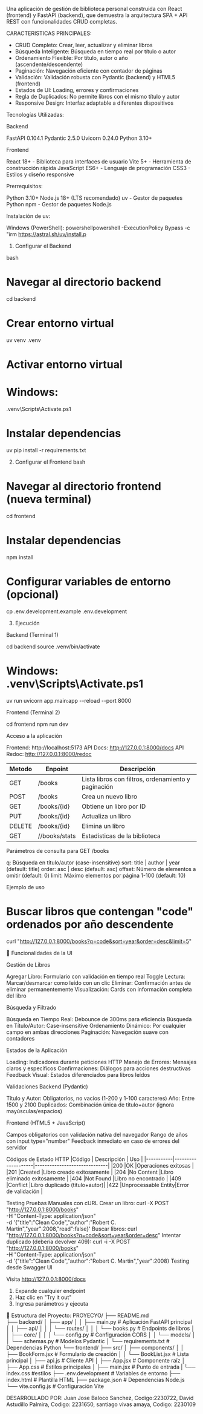 

Una aplicación de gestión de biblioteca personal construida con React (frontend) y FastAPI (backend), que demuestra la arquitectura SPA + API REST con funcionalidades CRUD completas.

CARACTERISTICAS PRINCIPALES: 

- CRUD Completo: Crear, leer, actualizar y eliminar libros
- Búsqueda Inteligente: Búsqueda en tiempo real por título o autor
- Ordenamiento Flexible: Por título, autor o año  (ascendente/descendente)
- Paginación: Navegación eficiente con contador de páginas
- Validación: Validación robusta con Pydantic (backend) y HTML5 (frontend)
- Estados de UI: Loading, errores y confirmaciones
- Regla de Duplicados: No permite libros con el mismo título y autor
- Responsive Design: Interfaz adaptable a diferentes dispositivos

Tecnologías Utilizadas: 

Backend

FastAPI 0.104.1 
Pydantic 2.5.0 
Uvicorn 0.24.0 
Python 3.10+

Frontend

React 18+ - Biblioteca para interfaces de usuario
Vite 5+ - Herramienta de construcción rápida
JavaScript ES6+ - Lenguaje de programación
CSS3 - Estilos y diseño responsive

Prerrequisitos:

Python 3.10+
Node.js 18+ (LTS recomendado)
uv - Gestor de paquetes Python
npm - Gestor de paquetes Node.js

Instalación de uv:

Windows (PowerShell):
powershellpowershell -ExecutionPolicy Bypass -c "irm https://astral.sh/uv/install.p

1. Configurar el Backend

bash
# Navegar al directorio backend
cd backend

# Crear entorno virtual
uv venv .venv

# Activar entorno virtual

# Windows:
.venv\Scripts\Activate.ps1

# Instalar dependencias
uv pip install -r requirements.txt

2. Configurar el Frontend
bash
# Navegar al directorio frontend (nueva terminal)
cd frontend

# Instalar dependencias
npm install

# Configurar variables de entorno (opcional)
cp .env.development.example .env.development

3. Ejecución

Backend (Terminal 1)

cd backend
source .venv/bin/activate  
# Windows: .venv\Scripts\Activate.ps1
uv run uvicorn app.main:app --reload --port 8000

Frontend (Terminal 2)

cd frontend
npm run dev

Acceso a la aplicación

Frontend: http://localhost:5173
API Docs: http://127.0.0.1:8000/docs
API Redoc: http://127.0.0.1:8000/redoc

| Metodo    | Enpoint     | Descripción                                                  |
|-----------|---------    |--------------------------------------------------------------|
| GET       |/books       |Lista libros con filtros, ordenamiento y paginación           |
| POST      |/books       |Crea un nuevo libro                                           |
| GET       |/books/{id}  |Obtiene un libro por ID                                       |
|PUT        |/books/{id}  |Actualiza un libro                                            |
|DELETE     |/books/{id}  |Elimina un libro                                              |
GET         |//books/stats|Estadísticas de la biblioteca                                 |

Parámetros de consulta para GET /books

q: Búsqueda en título/autor (case-insensitive)
sort: title | author | year (default: title)
order: asc | desc (default: asc)
offset: Número de elementos a omitir (default: 0)
limit: Máximo elementos por página 1-100 (default: 10)

Ejemplo de uso
# Buscar libros que contengan "code" ordenados por año descendente
curl "http://127.0.0.1:8000/books?q=code&sort=year&order=desc&limit=5"


🎨 Funcionalidades de la UI

Gestión de Libros

 Agregar Libro: Formulario con validación en tiempo real
 Toggle Lectura: Marcar/desmarcar como leído con un clic
 Eliminar: Confirmación antes de eliminar permanentemente
 Visualización: Cards con información completa del libro

Búsqueda y Filtrado

 Búsqueda en Tiempo Real: Debounce de 300ms para eficiencia
 Búsqueda en Título/Autor: Case-insensitive
 Ordenamiento Dinámico: Por cualquier campo en ambas direcciones
 Paginación: Navegación suave con contadores

Estados de la Aplicación

 Loading: Indicadores durante peticiones HTTP
 Manejo de Errores: Mensajes claros y específicos
 Confirmaciones: Diálogos para acciones destructivas
 Feedback Visual: Estados diferenciados para libros leídos

Validaciones
 Backend (Pydantic)

  Título y Autor: Obligatorios, no vacíos (1-200 y 1-100 caracteres)
  Año: Entre 1500 y 2100
  Duplicados: Combinación única de título+autor (ignora mayúsculas/espacios)

 Frontend (HTML5 + JavaScript)

  Campos obligatorios con validación nativa del navegador
  Rango de años con input type="number"
  Feedback inmediato en caso de errores del servidor

 Códigos de Estado HTTP
|Código     | Descripción        |  Uso                         |
|-----------|--------------------|------------------------------|
|200        |OK                  |Operaciones exitosas          |
|201        |Created             |Libro creado exitosamente     |
|204        |No Content          |Libro eliminado exitosamente  |
|404        |Not Found           |Libro no encontrado           |
|409        |Conflict            |Libro duplicado (título+autor)|
|422        |Unprocessable Entity|Error de validación           |

Testing
 Pruebas Manuales con cURL
 Crear un libro:
  curl -X POST "http://127.0.0.1:8000/books" \
   -H "Content-Type: application/json" \
   -d '{"title":"Clean Code","author":"Robert C. Martin","year":2008,"read":false}'
 Buscar libros:
  curl "http://127.0.0.1:8000/books?q=code&sort=year&order=desc"
 Intentar duplicado (debería devolver 409):
  curl -i -X POST "http://127.0.0.1:8000/books" \
   -H "Content-Type: application/json" \
   -d '{"title":"Clean Code","author":"Robert C. Martin","year":2008}
Testing desde Swagger UI

 Visita http://127.0.0.1:8000/docs
 1.  Expande cualquier endpoint
 2. Haz clic en "Try it out"
 3. Ingresa parámetros y ejecuta
 
📁 Estructura del Proyecto:
PROYECYO/
    ├── README.md                 
    ├── backend/
    │   ├── app/
    │   │   ├── main.py          # Aplicación FastAPI principal
    │   │   ├── api/
    │   │   │   └── routes/
    │   │   │       └── books.py  # Endpoints de libros
    │   │   ├── core/
    │   │   │   └── config.py    # Configuración CORS
    │   │   └── models/
    │   │       └── schemas.py   # Modelos Pydantic
    │   └── requirements.txt     # Dependencias Python
    └── frontend/
        ├── src/
        │   ├── components/
        │   │   ├── BookForm.jsx   # Formulario de creación
        │   │   └── BookList.jsx   # Lista principal
        │   ├── api.js            # Cliente API
        │   ├── App.jsx           # Componente raíz
        │   ├── App.css           # Estilos principales
        │   ├── main.jsx          # Punto de entrada
        |   └── index.css         #estilos
        ├── .env.development      # Variables de entorno
        ├── index.html           # Plantilla HTML
        ├── package.json         # Dependencias Node.js
        └── vite.config.js       # Configuración Vite


DESARROLLADO POR: 
 Juan Jose Baloco Sanchez, Codigo:2230722,
 David Astudillo Palmira, Codigo: 2231650,
 santiago vivas amaya, Codigo: 2230109


